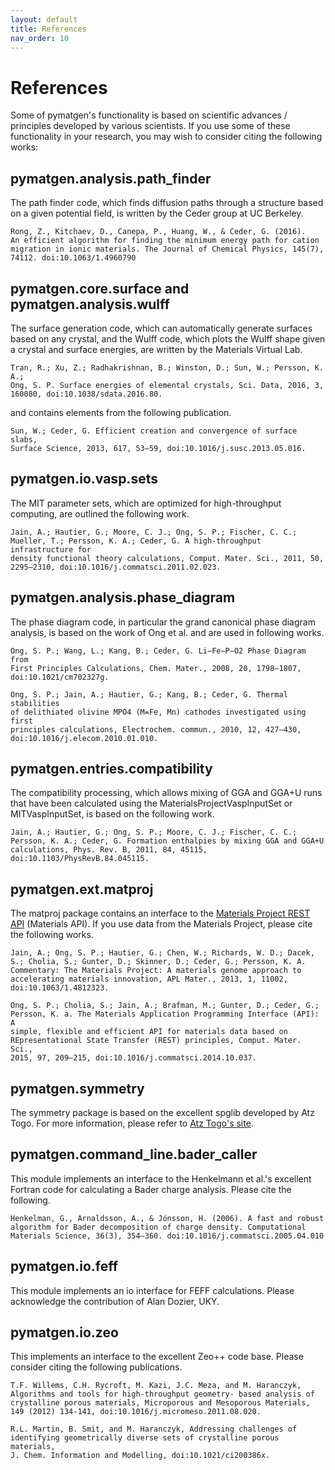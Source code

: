```yaml
---
layout: default
title: References
nav_order: 10
---
```


# References

Some of pymatgen's functionality is based on scientific advances / principles
developed by various scientists. If you use some of these functionality in
your research, you may wish to consider citing the following works:

## pymatgen.analysis.path_finder

The path finder code, which finds diffusion paths through a structure based on
a given potential field, is written by the Ceder group at UC Berkeley.

```
Rong, Z., Kitchaev, D., Canepa, P., Huang, W., & Ceder, G. (2016).
An efficient algorithm for finding the minimum energy path for cation
migration in ionic materials. The Journal of Chemical Physics, 145(7),
74112. doi:10.1063/1.4960790
```

## pymatgen.core.surface and pymatgen.analysis.wulff

The surface generation code, which can automatically generate surfaces based
on any crystal, and the Wulff code, which plots the Wulff shape given a
crystal and surface energies, are written by the Materials Virtual Lab.

```
Tran, R.; Xu, Z.; Radhakrishnan, B.; Winston, D.; Sun, W.; Persson, K. A.;
Ong, S. P. Surface energies of elemental crystals, Sci. Data, 2016, 3,
160080, doi:10.1038/sdata.2016.80.
```

and contains elements from the following publication.

```
Sun, W.; Ceder, G. Efficient creation and convergence of surface slabs,
Surface Science, 2013, 617, 53–59, doi:10.1016/j.susc.2013.05.016.
```

## pymatgen.io.vasp.sets

The MIT parameter sets, which are optimized for high-throughput computing, are
outlined the following work.

```
Jain, A.; Hautier, G.; Moore, C. J.; Ong, S. P.; Fischer, C. C.;
Mueller, T.; Persson, K. A.; Ceder, G. A high-throughput infrastructure for
density functional theory calculations, Comput. Mater. Sci., 2011, 50,
2295–2310, doi:10.1016/j.commatsci.2011.02.023.
```

## pymatgen.analysis.phase_diagram

The phase diagram code, in particular the grand canonical phase diagram
analysis, is based on the work of Ong et al. and are used in following works.

```
Ong, S. P.; Wang, L.; Kang, B.; Ceder, G. Li−Fe−P−O2 Phase Diagram from
First Principles Calculations, Chem. Mater., 2008, 20, 1798–1807,
doi:10.1021/cm702327g.

Ong, S. P.; Jain, A.; Hautier, G.; Kang, B.; Ceder, G. Thermal stabilities
of delithiated olivine MPO4 (M=Fe, Mn) cathodes investigated using first
principles calculations, Electrochem. commun., 2010, 12, 427–430,
doi:10.1016/j.elecom.2010.01.010.
```

## pymatgen.entries.compatibility

The compatibility processing, which allows mixing of GGA and GGA+U runs that
have been calculated using the MaterialsProjectVaspInputSet or MITVaspInputSet,
is based on the following work.

```
Jain, A.; Hautier, G.; Ong, S. P.; Moore, C. J.; Fischer, C. C.;
Persson, K. A.; Ceder, G. Formation enthalpies by mixing GGA and GGA+U
calculations, Phys. Rev. B, 2011, 84, 45115, doi:10.1103/PhysRevB.84.045115.
```

## pymatgen.ext.matproj

The matproj package contains an interface to the [Materials Project REST API](http://www.materialsproject.org/open) 
(Materials API). If you use data from the Materials Project, please cite the following works.

```
Jain, A.; Ong, S. P.; Hautier, G.; Chen, W.; Richards, W. D.; Dacek,
S.; Cholia, S.; Gunter, D.; Skinner, D.; Ceder, G.; Persson, K. A.
Commentary: The Materials Project: A materials genome approach to
accelerating materials innovation, APL Mater., 2013, 1, 11002,
doi:10.1063/1.4812323.

Ong, S. P.; Cholia, S.; Jain, A.; Brafman, M.; Gunter, D.; Ceder, G.;
Persson, K. a. The Materials Application Programming Interface (API): A
simple, flexible and efficient API for materials data based on
REpresentational State Transfer (REST) principles, Comput. Mater. Sci.,
2015, 97, 209–215, doi:10.1016/j.commatsci.2014.10.037.
```


## pymatgen.symmetry

The symmetry package is based on the excellent spglib developed by Atz Togo. For
more information, please refer to [Atz Togo's site](http://spglib.sourceforge.net/).

## pymatgen.command_line.bader_caller

This module implements an interface to the Henkelmann et al.'s excellent
Fortran code for calculating a Bader charge analysis. Please cite the
following.

```
Henkelman, G., Arnaldsson, A., & Jónsson, H. (2006). A fast and robust
algorithm for Bader decomposition of charge density. Computational
Materials Science, 36(3), 354–360. doi:10.1016/j.commatsci.2005.04.010
```

## pymatgen.io.feff

This module implements an io interface for FEFF calculations. Please
acknowledge the contribution of Alan Dozier, UKY.

## pymatgen.io.zeo

This implements an interface to the excellent Zeo++ code base. Please
consider citing the following publications.

```
T.F. Willems, C.H. Rycroft, M. Kazi, J.C. Meza, and M. Haranczyk,
Algorithms and tools for high-throughput geometry- based analysis of
crystalline porous materials, Microporous and Mesoporous Materials,
149 (2012) 134-141, doi:10.1016/j.micromeso.2011.08.020.

R.L. Martin, B. Smit, and M. Haranczyk, Addressing challenges of
identifying geometrically diverse sets of crystalline porous materials,
J. Chem. Information and Modelling, doi:10.1021/ci200386x.
```
